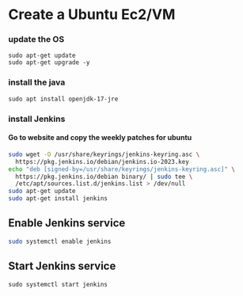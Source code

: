 # Create a Ubuntu Ec2/VM

### update the OS 
```shell
sudo apt-get update
sudo apt-get upgrade -y
```
### install the java
```shell
sudo apt install openjdk-17-jre
```

### install Jenkins
#### Go to website and copy the weekly patches for ubuntu
```bash
sudo wget -O /usr/share/keyrings/jenkins-keyring.asc \
  https://pkg.jenkins.io/debian/jenkins.io-2023.key
echo "deb [signed-by=/usr/share/keyrings/jenkins-keyring.asc]" \
  https://pkg.jenkins.io/debian binary/ | sudo tee \
  /etc/apt/sources.list.d/jenkins.list > /dev/null
sudo apt-get update
sudo apt-get install jenkins
```
## Enable Jenkins service
```bash
sudo systemctl enable jenkins
```

## Start Jenkins service
```
sudo systemctl start jenkins
```

##
```
```

##
```
```

##
```
```

##
```
```


